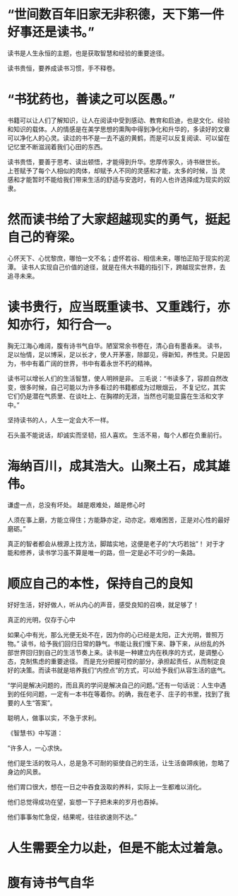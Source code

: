 # “世间数百年旧家无非积德，天下第一件好事还是读书。”
读书是人生永恒的主题，也是获取智慧和经验的重要途径。

读书贵恒，要养成读书习惯，手不释卷。
# “书犹药也，善读之可以医愚。”
书籍可以让人们了解知识，让人在阅读中受到感动、教育和启迪，也是文化、经验和知识的载体。人的情感是在美学思想的熏陶中得到净化和升华的，多读好的文章可以净化人的心灵。读过的书不是一去不返的黄鹤，而是可以反复阅读、可以留在记忆里不断滋润着我们心田的东西。

读书贵悟，要善于思考、读出顿悟，才能得到升华。忠厚传家久，诗书继世长。
上苍赋予了每个人相似的肉体，却赋予人不同的灵感和才能，太多的时候，当
灵感和才能暂时不能给我们带来生活的舒适与安逸时，有的人也许选择成为现实的奴隶。
# 然而读书给了大家超越现实的勇气，挺起自己的脊梁。
心怀天下、心忧黎庶，哪怕一文不名；虚怀若谷、相信未来，哪怕正陷于现实的泥潭。
读书人实现自己价值的途径，就是在伟大书籍的指引下，跨越现实世界，去追寻未来。

# 读书贵行，应当既重读书、又重践行，亦知亦行，知行合一。
胸无江海心难阔，腹有诗书气自华。陋室常余书卷在，清心自有墨香来。
读书，足以怡情，足以博采，足以长才，使人开茅塞，除鄙见，得新知，养性灵。只是因为，书中有着广阔的世界，书中有着永世不朽的精神。

读书可以增长人们的生活智慧，使人明辨是非。
三毛说：“书读多了，容颜自然改变，很多时候，自己可能以为许多看过的书籍都成为过眼烟云，
不复记忆，其实它们仍是潜在气质里、在谈吐上、在胸襟的无涯，当然也可能显露在生活和文字中。”

坚持读书的人，人生一定会大不一样。

石头虽不能说话，却诚实而坚韧，招人喜欢。
生活不易，每个人都在负重前行。

# 海纳百川，成其浩大。山聚土石，成其雄伟。

谦虚一点，总没有坏处。
越是艰难处，越是修心时

人须在事上磨，方能立得住；方能静亦定，动亦定。艰难困苦，正是对心性的最好磨砺。”

真正的智者都会从根源上找方法，脚踏实地，这便是老子的“大巧若拙”！
对于才能和修养，读书学习虽不算是唯一的路，但一定是必不可少的一条路。

# 顺应自己的本性，保持自己的良知
好好生活，好好做人，听从内心的声音，感受良知的召唤，就足够了！

真正的光明，仅存于心中

如果心中有光，那么光便无处不在，因为你的心已经是太阳，正大光明，普照万物。”
读书，给予我们回归日常的静气。书能让我们慢下来、静下来，从纷乱的外部世界回归到自己的生活节奏上来。读书是一种建立内在秩序的方式，是调整心态，克制焦虑的重要途径。
而是充分把握可控的部分，承担起责任，从而制定良好的决策。而读书就是培养我们“内控点”的方式，可以给予我们从容生活的底气。

“学问是解决问题的，而且真的学问是解决自己的问题。”还有一句话说：人生中遇到的任何问题，一定有一本书在等着你。的确，我在老子、庄子的书里，找到了我要的人生“答案”。

聪明人，做事以实，不急于求利。

《智慧书》中写道：


“许多人，一心求快。

他们是生活的牧马人，总是急不可耐的驱使自己的生活，让生活奋蹄疾驰，忽略了身边的风景。

他们胃口很大，想在一日之中吞食汲取的养料，实际上一生都难以消化。

他们总觉得成功在望，妄想一下子把未来的岁月也吞掉。

他们事事匆忙急促，结果呢，往往欲速则不达。”


# 人生需要全力以赴，但是不能太过着急。
# 腹有诗书气自华
